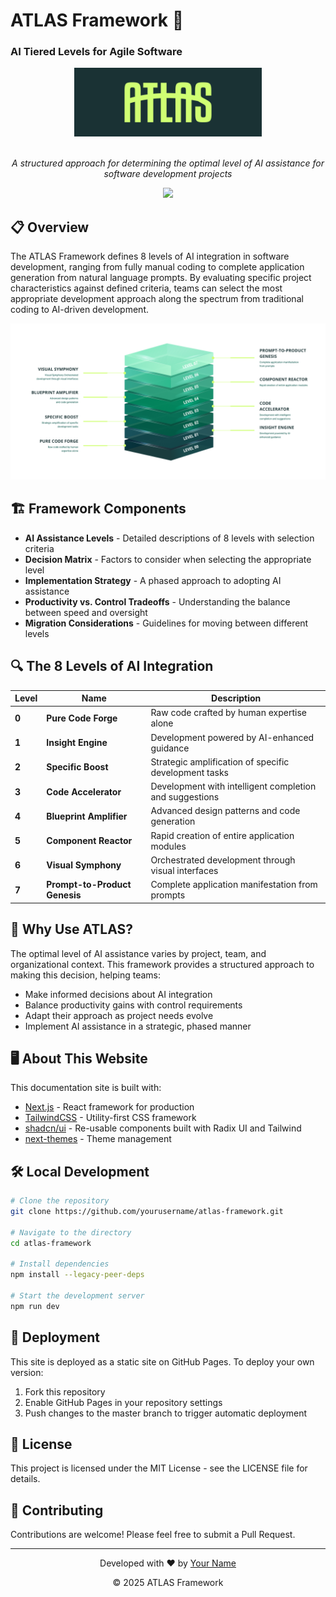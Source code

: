 # ATLAS Framework 🚀
### AI Tiered Levels for Agile Software

<div align="center">
  <img src="public/images/atlas-framework-logo.png" alt="ATLAS Framework Logo" width="300" />
  <br/><br/>
  <p><em>A structured approach for determining the optimal level of AI assistance for software development projects</em></p>
  <p><a href="https://atlas-framework.com/levels#level7" target="_new"><img src="https://img.shields.io/badge/ATLAS_Framework-Level_7-B1FBD5" /></a></p>
</div>

## 📋 Overview

The ATLAS Framework defines 8 levels of AI integration in software development, ranging from fully manual coding to complete application generation from natural language prompts. By evaluating specific project characteristics against defined criteria, teams can select the most appropriate development approach along the spectrum from traditional coding to AI-driven development.

<div align="center">
  <img src="public/images/atlas-framework-levels-infographic.png" alt="ATLAS Framework Levels" width="800" />
</div>

## 🏗️ Framework Components

- **AI Assistance Levels** - Detailed descriptions of 8 levels with selection criteria
- **Decision Matrix** - Factors to consider when selecting the appropriate level
- **Implementation Strategy** - A phased approach to adopting AI assistance
- **Productivity vs. Control Tradeoffs** - Understanding the balance between speed and oversight
- **Migration Considerations** - Guidelines for moving between different levels

## 🔍 The 8 Levels of AI Integration

| Level | Name | Description |
|-------|------|-------------|
| **0** | **Pure Code Forge** | Raw code crafted by human expertise alone |
| **1** | **Insight Engine** | Development powered by AI-enhanced guidance |
| **2** | **Specific Boost** | Strategic amplification of specific development tasks |
| **3** | **Code Accelerator** | Development with intelligent completion and suggestions |
| **4** | **Blueprint Amplifier** | Advanced design patterns and code generation |
| **5** | **Component Reactor** | Rapid creation of entire application modules |
| **6** | **Visual Symphony** | Orchestrated development through visual interfaces |
| **7** | **Prompt-to-Product Genesis** | Complete application manifestation from prompts |

## 🚀 Why Use ATLAS?

The optimal level of AI assistance varies by project, team, and organizational context. This framework provides a structured approach to making this decision, helping teams:

- Make informed decisions about AI integration
- Balance productivity gains with control requirements
- Adapt their approach as project needs evolve
- Implement AI assistance in a strategic, phased manner

## 🖥️ About This Website

This documentation site is built with:

- [Next.js](https://nextjs.org/) - React framework for production
- [TailwindCSS](https://tailwindcss.com/) - Utility-first CSS framework
- [shadcn/ui](https://ui.shadcn.com/) - Re-usable components built with Radix UI and Tailwind
- [next-themes](https://github.com/pacocoursey/next-themes) - Theme management

## 🛠️ Local Development

```bash
# Clone the repository
git clone https://github.com/yourusername/atlas-framework.git

# Navigate to the directory
cd atlas-framework

# Install dependencies
npm install --legacy-peer-deps

# Start the development server
npm run dev
```

## 📱 Deployment

This site is deployed as a static site on GitHub Pages. To deploy your own version:

1. Fork this repository
2. Enable GitHub Pages in your repository settings
3. Push changes to the master branch to trigger automatic deployment

## 📄 License

This project is licensed under the MIT License - see the LICENSE file for details.

## 🤝 Contributing

Contributions are welcome! Please feel free to submit a Pull Request.

---

<div align="center">
  <p>Developed with ❤️ by <a href="https://github.com/yourusername">Your Name</a></p>
  <p>© 2025 ATLAS Framework</p>
</div>